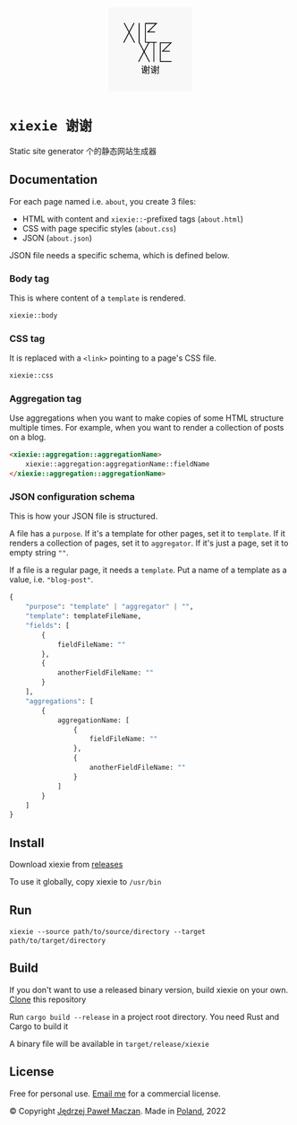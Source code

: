 <p align="center"><img width="150" src="xiexie.png" alt="xiexie logo"></p>

# `xiexie 谢谢`
Static site generator 个的静态网站生成器

## Documentation
For each page named i.e. `about`, you create 3 files: 
- HTML with content and `xiexie::`-prefixed tags (`about.html`)
- CSS with page specific styles (`about.css`)
- JSON (`about.json`)

JSON file needs a specific schema, which is defined below.

### Body tag
This is where content of a `template` is rendered.
```HTML
xiexie::body
```

### CSS tag
It is replaced with a `<link>` pointing to a page's CSS file.
```HTML
xiexie::css
```

### Aggregation tag
Use aggregations when you want to make copies of some HTML structure multiple times. For example, when you want to render a collection of posts on a blog.
```HTML
<xiexie::aggregation::aggregationName>
    xiexie::aggregation:aggregationName::fieldName
</xiexie::aggregation::aggregationName>
```

### JSON configuration schema
This is how your JSON file is structured.

A file has a `purpose`. If it's a template for other pages, set it to `template`. If it renders a collection of pages, set it to `aggregator`. If it's just a page, set it to empty string `""`.

If a file is a regular page, it needs a `template`. Put a name of a template as a value, i.e. `"blog-post"`.


```py
{
    "purpose": "template" | "aggregator" | "",
    "template": templateFileName,
    "fields": [
        {
            fieldFileName: ""
        },
        {
            anotherFieldFileName: ""
        }
    ],
    "aggregations": [
        {
            aggregationName: [
                {
                    fieldFileName: ""
                },
                {
                    anotherFieldFileName: ""
                }
            ]
        }
    ]
}
```

## Install
Download xiexie from [releases](https://github.com/jmaczan/xiexie/releases)

To use it globally, copy xiexie to `/usr/bin`

## Run
```
xiexie --source path/to/source/directory --target path/to/target/directory
```

## Build
If you don't want to use a released binary version, build xiexie on your own. [Clone](https://github.com/jmaczan/xiexie.git) this repository

Run `cargo build --release` in a project root directory. You need Rust and Cargo to build it

A binary file will be available in `target/release/xiexie`

## License
Free for personal use. [Email me](mailto:jedrzejpawel@maczan.pl) for a commercial license.

© Copyright [Jędrzej Paweł Maczan](https://maczan.pl/). Made in [Poland](https://en.wikipedia.org/wiki/Poland), 2022

